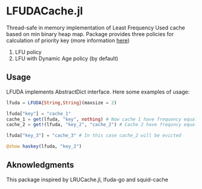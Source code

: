 # LFUDACache.jl

Thread-safe in memory implementation of Least Frequency Used cache based on min binary heap map. Package provides three policies for calculation of priority key (more information [here](https://www.hpl.hp.com/techreports/98/HPL-98-173.pdf))
1) LFU policy
2) LFU with Dynamic Age policy (by default)

## Usage

LFUDA implements AbstractDict interface. Here some examples of usage:

```julia
lfuda = LFUDA{String,String}(maxsize = 2)

lfuda["key"] = "cache_1" 
cache_1 = get(lfuda, "key", nothing) # Now cache 1 have frequency equal to 2
cache_2 = get!(lfuda, "key_2", "cache_2") # Cache 2 have frequncy equal to 1

lfuda["key_3"] = "cache_3" # In this case cache_2 will be evicted

@show haskey(lfuda, "key_2")
```

## Aknowledgments

This package inspired by LRUCache.jl, lfuda-go and squid-cache